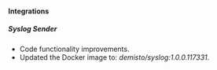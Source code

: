#### Integrations

##### Syslog Sender
- Code functionality improvements.
- Updated the Docker image to: *demisto/syslog:1.0.0.117331*.